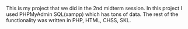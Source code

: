 This is my project that we did in the 2nd midterm session. In this project I used PHPMyAdmin SQL(xampp) which has tons of data. The rest of the functionality was written in PHP, HTML, CHSS, SKL.
